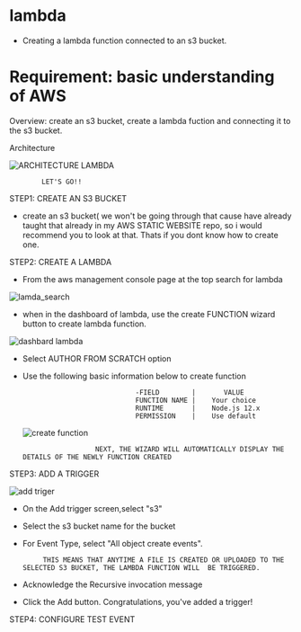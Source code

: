# lambda

* Creating a lambda function connected to an s3 bucket.

#  Requirement: basic understanding of AWS

Overview: create an  s3 bucket, create a lambda fuction and connecting it to the s3 bucket.

Architecture

![ARCHITECTURE LAMBDA](https://user-images.githubusercontent.com/94189602/206864222-ddda1e80-9a6c-4e0e-a820-c2d912191bee.PNG)

            LET'S GO!!

STEP1: CREATE AN S3 BUCKET

* create an s3 bucket( we won't be going through that cause have already taught that already in my AWS STATIC WEBSITE repo, so i would recommend you to look at that. Thats if you dont know how to create one.

STEP2: CREATE A LAMBDA 

* From the aws management console page at the top search for lambda

![lamda_search](https://user-images.githubusercontent.com/94189602/206865032-98b2ae32-f4fa-42d9-aaaf-9b796f729e8d.PNG)

* when in the dashboard of lambda, use the create FUNCTION wizard button to create lambda function. 
 
![dashbard lambda](https://user-images.githubusercontent.com/94189602/206865387-83e10d96-2dbc-42a6-98ce-7dc5f5a2b96a.PNG)

* Select AUTHOR FROM SCRATCH option
* Use the following basic information below to create function

                                  -FIELD        |       VALUE     
                                  FUNCTION NAME |    Your choice
                                  RUNTIME       |    Node.js 12.x
                                  PERMISSION    |    Use default
    
    ![create function](https://user-images.githubusercontent.com/94189602/206866513-1164ae14-4298-4e52-b233-cfba9d2a1a6b.PNG)
          
                        NEXT, THE WIZARD WILL AUTOMATICALLY DISPLAY THE DETAILS OF THE NEWLY FUNCTION CREATED
 
 STEP3: ADD A TRIGGER
 
 ![add triger](https://user-images.githubusercontent.com/94189602/206866868-0d85d75f-1a8b-4a5b-8e2e-cfb5dd165ddc.PNG)
 
 * On the Add trigger screen,select "s3" 
 
 * Select the s3 bucket name for the bucket
 
 * For Event Type, select "All object create events".
 
            THIS MEANS THAT ANYTIME A FILE IS CREATED OR UPLOADED TO THE SELECTED S3 BUCKET, THE LAMBDA FUNCTION WILL  BE TRIGGERED.
 

* Acknowledge the Recursive invocation message 

* Click the Add button. Congratulations, you've added a trigger!

STEP4: CONFIGURE TEST EVENT
